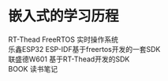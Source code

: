 # 嵌入式的学习历程
 RT-Thead FreeRTOS 实时操作系统  
 乐鑫ESP32 ESP-IDF基于freertos开发的一套SDK  
 联盛德W601  基于RT-Thead开发的SDK    
 BOOK 读书笔记    
 
  
  
  
  
  
  
  
